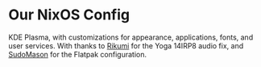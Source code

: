 # Our NixOS Config

KDE Plasma, with customizations for appearance, applications, fonts, and user services.
With thanks to [Rikumi](https://github.com/rikumi/silent-audio) for the Yoga 14IRP8 audio fix, and [SudoMason](https://www.reddit.com/r/NixOS/comments/1hzgxns/fully_declarative_flatpak_management_on_nixos/) for the Flatpak configuration.